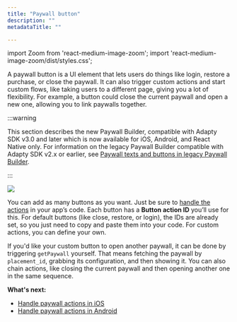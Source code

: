 ```yaml
---
title: "Paywall button"
description: ""
metadataTitle: ""

---
```


<!--- paywall-buttons.md ---> 

import Zoom from 'react-medium-image-zoom';
import 'react-medium-image-zoom/dist/styles.css';

A paywall button is a UI element that lets users do things like login, restore a purchase, or close the paywall. It can also trigger custom actions and start custom flows, like taking users to a different page, giving you a lot of flexibility. For example, a button could close the current paywall and open a new one, allowing you to link paywalls together.

:::warning

This section describes the new Paywall Builder, compatible with Adapty SDK v3.0 and later which is now available for iOS, Android, and React Native only. For information on the legacy Paywall Builder compatible with Adapty SDK v2.x or earlier, see [Paywall texts and buttons in legacy Paywall Builder](paywall-texts-and-buttons).

:::

<Zoom>
  <img src={require('./img/paywall_button.webp').default}
  style={{
    border: '1px solid #727272', /* border width and color */
    width: '700px', /* image width */
    display: 'block', /* for alignment */
    margin: '0 auto' /* center alignment */
  }}
/>
</Zoom>

You can add as many buttons as you want. Just be sure to [handle the actions](/docs/handling-pb-paywall-events) in your app’s code. Each button has a **Button action ID** you’ll use for this. For default buttons (like close, restore, or login), the IDs are already set, so you just need to copy and paste them into your code. For custom actions, you can define your own.

If you'd like your custom button to open another paywall, it can be done by triggering `getPaywall` yourself. That means fetching the paywall by `placement_id`, grabbing its configuration, and then showing it. You can also chain actions, like closing the current paywall and then opening another one in the same sequence.

**What's next:**

- [Handle paywall actions in iOS](ios-handling-events#actions) 
- [Handle paywall actions in Android](android-handling-events#actions) 

